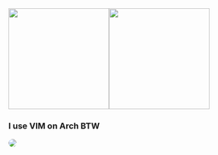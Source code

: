 <div style="display:flex">
  <img height=200 align="center" src="https://github-readme-stats.vercel.app/api?username=tallestlegacy" />
  <img height=200 align="center" src="https://github-readme-stats.vercel.app/api/top-langs?username=tallestlegacy&layout=compact&langs_count=8&card_width=320" />
</div>

### I use VIM on Arch BTW

<div style="border-radius:2rem;overflow:hidden">
  <img src="https://i.pinimg.com/originals/a2/cf/f6/a2cff6bc5fbf342595a77846b60212a8.gif" style="border-radius:1rem" />
</div>
